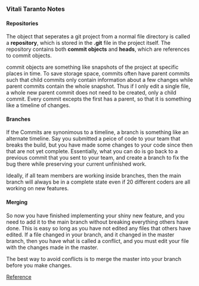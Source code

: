 ### Vitali Taranto Notes
#### Repositories

The object that seperates a git project from a normal file directory is called a <b>repository</b>, which is stored in the <b>.git</b>
file in the project itself. The repository contains both <b>commit objects</b> and <b>heads</b>, which are references to 
commit objects.

commit objects are something like snapshots of the project at specific places in time. To save storage space, commits often
have parent commits such that child commits only contain information about a few changes while parent commits contain the whole
snapshot. Thus if I only edit a single file, a whole new parent commit does not need to be created, only a child commit. Every commit
excepts the first has a parent, so that it is something like a timeline of changes.

#### Branches

If the Commits are synonimous to a timeline, a branch is something like an alternate timeline. Say you submitted a peice of code to
your team that breaks the build, but you have made some changes to your code since then that are not yet complete. Essentially,
what you can do is go back to a previous commit that you sent to your team, and create a branch to fix the bug there while 
preserving your current unfinished work.

Ideally, if all team members are working inside branches, then the main branch will always be in a complete state even if 20 different coders 
are all working on new features.

#### Merging

So now you have finished implementing your shiny new feature, and you need to add it to the main branch without breaking everything others have done.
This is easy so long as you have not edited any files that others have edited. If a file changed in your branch, and it changed in the master branch,
then you have what is called a conflict, and you must edit your file with the changes made in the master.

The best way to avoid conflicts is to merge the master into your branch before you make changes.

[Reference](https://www.sbf5.com/~cduan/technical/git/)



